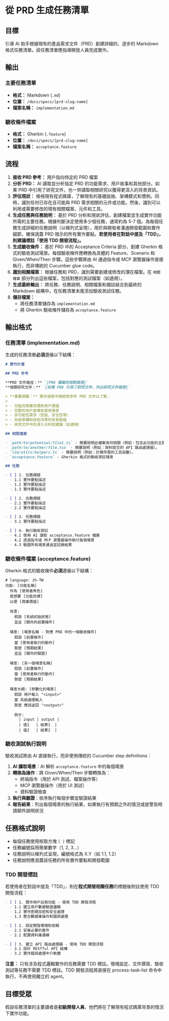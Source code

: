 # 從 PRD 生成任務清單

## 目標

引導 AI 助手根據現有的產品需求文件（PRD）創建詳細的、逐步的 Markdown 格式任務清單。該任務清單應指導開發人員完成實作。

## 輸出

### 主要任務清單

- **格式：** Markdown (`.md`)
- **位置：** `/docs/specs/[prd-slug-name]`
- **檔案名稱：** `implementation.md`

### 驗收條件檔案

- **格式：** Gherkin (`.feature`)
- **位置：** `/docs/specs/[prd-slug-name]`
- **檔案名稱：** `acceptance.feature`

## 流程

1.  **接收 PRD 參考：** 用戶指向特定的 PRD 檔案
2.  **分析 PRD：** AI 讀取並分析指定 PRD 的功能需求、用戶故事和其他部分。如果 PRD 中引用了研究文件，也一併讀取相關研究以獲得更深入的背景資訊。
3.  **評估現狀：** 檢視現有程式碼庫，了解現有的基礎設施、架構模式和慣例。同時，識別任何已存在且可能與 PRD 需求相關的元件或功能。然後，識別可以利用或需要修改的現有相關檔案、元件和工具。
4.  **生成任務與任務說明：** 基於 PRD 分析和現狀評估，創建檔案並生成實作功能所需的主要任務。根據判斷決定使用多少個任務，通常約為 5-7 個。為每個任務生成詳細的任務說明（以條列式呈現），用於與開發者溝通開發範圍和實作細節，確保涵蓋 PRD 暗示的所有實作要點。**若使用者在對話中提及「TDD」，則建議標註「使用 TDD 開發流程」。**
5.  **生成驗收條件：** 基於 PRD 中的 Acceptance Criteria 部分，創建 Gherkin 格式的驗收測試場景。每個驗收條件應轉換為具體的 Feature、Scenario 和 Given/When/Then 步驟。這些步驟將由 AI 通過指令或 MCP 瀏覽器操作直接執行，而非傳統的 Cucumber glue code。
6.  **識別相關檔案：** 根據任務和 PRD，識別需要創建或修改的潛在檔案。在 `相關檔案` 部分列出這些檔案，包括對應的測試檔案（如適用）。
7.  **生成最終輸出：** 將任務、任務說明、相關檔案和備註結合到最終的 Markdown 結構中。在任務清單末尾添加驗收測試任務。
8.  **儲存檔案：**
    - 將任務清單儲存為 `implementation.md`
    - 將 Gherkin 驗收條件儲存為 `acceptance.feature`

## 輸出格式

### 任務清單 (implementation.md)

生成的任務清單**必須**遵循以下結構：

```markdown
# 實作計畫

## PRD 參考

**PRD 文件路徑：** `[PRD 檔案的相對路徑]`
**相關研究文件：** `[如果 PRD 引用了研究文件，列出研究文件路徑]`

> **重要提醒：** 實作過程中請經常參考 PRD 文件以了解：
>
> - 功能的商業目標和用戶價值
> - 完整的用戶故事和使用場景
> - 非功能性需求（性能、安全性等）
> - 系統架構和技術決策的背景脈絡
> - 研究文件中的深入分析和建議（如適用）

## 相關檔案

- `path/to/potential/file1.ts` - 簡要說明此檔案為何相關（例如：包含此功能的主要元件）。
- `path/to/another/file.tsx` - 簡要說明（例如：資料提交的 API 路由處理器）。
- `lib/utils/helpers.ts` - 簡要說明（例如：計算所需的工具函數）。
- `acceptance.feature` - Gherkin 格式的驗收測試場景

## 任務

- [ ] 1. 任務標題
  - 1.1 實作要點描述
  - 1.2 實作要點描述
  - 1.3 實作要點描述

- [ ] 2. 任務標題
  - 2.1 實作要點描述
  - 2.2 實作要點描述

- [ ] 3. 任務標題
  - 3.1 實作要點描述

- [ ] 4. 執行驗收測試
  - 4.1 使用 AI 讀取 acceptance.feature 檔案
  - 4.2 透過指令或 MCP 瀏覽器操作執行每個場景
  - 4.3 驗證所有場景通過並記錄結果
```

### 驗收條件檔案 (acceptance.feature)

Gherkin 格式的驗收條件**必須**遵循以下結構：

```gherkin
# language: zh-TW
功能: [功能名稱]
  作為 [使用者角色]
  我想要 [功能目標]
  以便 [商業價值]

  背景:
    假設 [系統初始狀態]
    並且 [額外的前置條件]

  場景: [場景名稱 - 對應 PRD 中的一個驗收條件]
    假設 [前置條件]
    當 [使用者執行的動作]
    那麼 [預期結果]
    並且 [額外的驗證]

  場景: [另一個場景名稱]
    假設 [前置條件]
    當 [使用者執行的動作]
    那麼 [預期結果]

  場景大綱: [參數化的場景]
    假設 用戶輸入 "<input>"
    當 系統處理輸入
    那麼 應該返回 "<output>"

    例子:
      | input | output |
      | 值1   | 結果1  |
      | 值2   | 結果2  |
```

### 驗收測試執行說明

驗收測試將由 AI 直接執行，而非使用傳統的 Cucumber step definitions：

1. **AI 讀取場景**：AI 解析 `acceptance.feature` 中的每個場景
2. **轉換為操作**：將 Given/When/Then 步驟轉換為：
   - 終端指令（用於 API 測試、檔案操作等）
   - MCP 瀏覽器操作（用於 UI 測試）
   - 資料驗證檢查
3. **執行與驗證**：依序執行每個步驟並驗證結果
4. **報告結果**：列出每個場景的執行結果，如果執行有預期之外的情況或是警告時請額外說明狀況

## 任務格式說明

- 每個任務使用核取方塊 `[ ]` 標記
- 任務編號採用簡單數字（1, 2, 3...）
- 任務說明以條列式呈現，編號格式為 X.Y（如 1.1, 1.2）
- 任務說明應涵蓋該任務的所有實作要點和開發範圍

### TDD 開發標註

若使用者在對話中提及「TDD」，則在**程式開發相關任務**的標題後附註使用 TDD 開發流程：

```markdown
- [ ] 1. 實作用戶註冊功能 - 使用 TDD 開發流程
  - 1.1 建立用戶數據驗證邏輯
  - 1.2 實作密碼加密和安全處理
  - 1.3 整合數據庫操作和錯誤處理

- [ ] 2. 設定開發環境和依賴
  - 2.1 安裝必要的套件
  - 2.2 配置資料庫連線

- [ ] 3. 建立 API 路由處理器 - 使用 TDD 開發流程
  - 3.1 設計 RESTful API 結構
  - 3.2 實作錯誤處理中介軟體
```

**注意：** 只有涉及程式邏輯實作的任務需要 TDD 標註。環境設定、文件撰寫、驗收測試等任務不需要 TDD 標註。TDD 開發流程將直接在 process-task-list 命令中執行，不再使用獨立的 agent。

## 目標受眾

假設任務清單的主要讀者是**初級開發人員**，他們將在了解現有程式碼庫背景的情況下實作功能。


